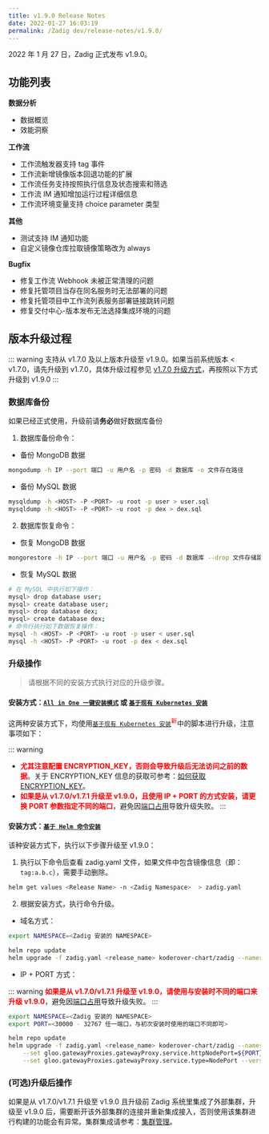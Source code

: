 ```yaml
---
title: v1.9.0 Release Notes
date: 2022-01-27 16:03:19
permalink: /Zadig dev/release-notes/v1.9.0/
---
```


2022 年 1 月 27 日，Zadig 正式发布 v1.9.0。

## 功能列表

**数据分析**
- 数据概览
- 效能洞察

**工作流**
- 工作流触发器支持 tag 事件
- 工作流新增镜像版本回退功能的扩展
- 工作流任务支持按照执行信息及状态搜索和筛选
- 工作流 IM 通知增加运行过程详细信息
- 工作流环境变量支持 choice parameter 类型

**其他**
- 测试支持 IM 通知功能
- 自定义镜像仓库拉取镜像策略改为 always

**Bugfix**
- 修复工作流 Webhook 未被正常清理的问题
- 修复托管项目当存在同名服务时无法部署的问题
- 修复托管项目中工作流列表服务部署链接跳转问题
- 修复交付中心-版本发布无法选择集成环境的问题

## 版本升级过程
::: warning
支持从 v1.7.0 及以上版本升级至 v1.9.0。如果当前系统版本 < v1.7.0，请先升级到 v1.7.0，具体升级过程参见 [v1.7.0 升级方式](/v1.7.1/release-notes/v1.7.0/#版本升级过程)，再按照以下方式升级到 v1.9.0
:::

### 数据库备份
如果已经正式使用，升级前请**务必**做好数据库备份
1. 数据库备份命令：
- 备份 MongoDB 数据
```bash
mongodump -h IP --port 端口 -u 用户名 -p 密码 -d 数据库 -o 文件存在路径
```
- 备份 MySQL 数据
```bash
mysqldump -h <HOST> -P <PORT> -u root -p user > user.sql
mysqldump -h <HOST> -P <PORT> -u root -p dex > dex.sql
```
2. 数据库恢复命令：
- 恢复 MongoDB 数据
```bash
mongorestore -h IP --port 端口 -u 用户名 -p 密码 -d 数据库 --drop 文件存储路径
```
- 恢复 MySQL 数据
```bash
# 在 MySQL 中执行如下操作：
mysql> drop database user;
mysql> create database user;
mysql> drop database dex;
mysql> create database dex;
# 命令行执行如下数据恢复操作：
mysql -h <HOST> -P <PORT> -u root -p user < user.sql
mysql -h <HOST> -P <PORT> -u root -p dex < dex.sql
```

### 升级操作

> 请根据不同的安装方式执行对应的升级步骤。

#### 安装方式：[`All in One 一键安装模式`](/v1.7.0/install/all-in-one/) 或 [`基于现有 Kubernetes 安装`](/v1.7.0/install/install-on-k8s/)

这两种安装方式下，均使用[`基于现有 Kubernetes 安装`](/Zadig%20dev/install/install-on-k8s/)<sup style='color: red'>新</sup>中的脚本进行升级，注意事项如下：

::: warning
- <font color=#FF000 >**尤其注意配置 ENCRYPTION_KEY，否则会导致升级后无法访问之前的数据**</font>。关于 ENCRYPTION_KEY 信息的获取可参考：[如何获取 ENCRYPTION_KEY](/Zadig%20dev/faq/debug-system/#安装时依赖的-encryption-key-信息遗忘-如何获取到)。
- <font color=#FF000 >**如果是从 v1.7.0/v1.7.1 升级至 v1.9.0，且使用 IP + PORT 的方式安装，请更换 PORT 参数指定不同的端口**</font>，避免因[端口占用](/Zadig%20dev/faq/debug-system/#使用-ip-port-的方式从-1-7-0-1-7-1-版本升级时报错-provided-port-is-already-allocated)导致升级失败。
:::

#### 安装方式：[`基于 Helm 命令安装`](/v1.7.0/install/helm-deploy/)
该种安装方式下，执行以下步骤升级至 v1.9.0：

1. 执行以下命令后查看 zadig.yaml 文件，如果文件中包含镜像信息（即：`tag:a.b.c`），需要手动删除。

```bash
helm get values <Release Name> -n <Zadig Namespace>  > zadig.yaml
```

2. 根据安装方式，执行命令升级。

- 域名方式：

```bash
export NAMESPACE=<Zadig 安装的 NAMESPACE>

helm repo update
helm upgrade -f zadig.yaml <release_name> koderover-chart/zadig --namespace ${NAMESPACE} --version=1.9.0
```

- IP + PORT 方式：

::: warning
<font color=#FF000 >**如果是从 v1.7.0/v1.7.1 升级至 v1.9.0，请使用与安装时不同的端口来升级 v1.9.0**</font>，避免因[端口占用](/Zadig%20dev/faq/debug-system/#使用-ip-port-的方式从-1-7-0-1-7-1-版本升级时报错-provided-port-is-already-allocated)导致升级失败。
:::

```bash
export NAMESPACE=<Zadig 安装的 NAMESPACE>
export PORT=<30000 - 32767 任一端口，与初次安装时使用的端口不同即可>

helm repo update
helm upgrade -f zadig.yaml <release_name> koderover-chart/zadig --namespace ${NAMESPACE} \
    --set gloo.gatewayProxies.gatewayProxy.service.httpNodePort=${PORT} \
    --set gloo.gatewayProxies.gatewayProxy.service.type=NodePort --version=1.9.0
```

### (可选)升级后操作

如果是从 v1.7.0/v1.7.1 升级至 v1.9.0 且升级前 Zadig 系统里集成了外部集群，升级至 v1.9.0 后，需要断开该外部集群的连接并重新集成接入，否则使用该集群进行构建的功能会有异常。集群集成请参考：[集群管理](/Zadig%20dev/pages/cluster_manage/)。
